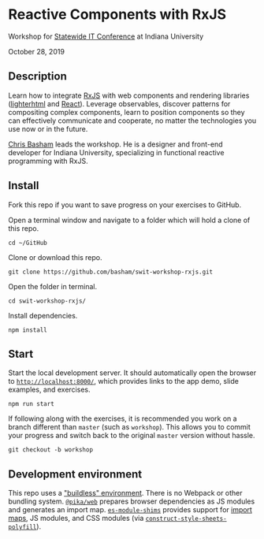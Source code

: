 # Reactive Components with RxJS

Workshop for [Statewide IT Conference](https://statewideit.iu.edu/) at Indiana University

October 28, 2019

## Description

Learn how to integrate [RxJS](https://github.com/ReactiveX/rxjs) with web components and rendering libraries ([lighterhtml](https://github.com/WebReflection/lighterhtml) and [React](https://reactjs.org/)). Leverage observables, discover patterns for compositing complex components, learn to position components so they can effectively communicate and cooperate, no matter the technologies you use now or in the future.

[Chris Basham](https://bash.am/) leads the workshop. He is a designer and front-end developer for Indiana University, specializing in functional reactive programming with RxJS.

## Install

Fork this repo if you want to save progress on your exercises to GitHub.

Open a terminal window and navigate to a folder which will hold a clone of this repo.

```
cd ~/GitHub
```

Clone or download this repo.

```
git clone https://github.com/basham/swit-workshop-rxjs.git
```

Open the folder in terminal.

```
cd swit-workshop-rxjs/
```

Install dependencies.

```
npm install
```

## Start

Start the local development server. It should automatically open the browser to [`http://localhost:8000/`](http://localhost:8000/), which provides links to the app demo, slide examples, and exercises.

```
npm run start
```

If following along with the exercises, it is recommended you work on a branch different than `master` (such as `workshop`). This allows you to commit your progress and switch back to the original `master` version without hassle.

```
git checkout -b workshop
```

## Development environment

This repo uses a ["buildless" environment](https://dev.to/open-wc/on-the-bleeding-edge-3cb8). There is no Webpack or other bundling system. [`@pika/web`](https://github.com/pikapkg/web) prepares browser dependencies as JS modules and generates an import map. [`es-module-shims`](https://github.com/guybedford/es-module-shims) provides support for [import maps](https://github.com/WICG/import-maps), JS modules, and CSS modules (via [`construct-style-sheets-polyfill`](https://github.com/calebdwilliams/construct-style-sheets)).
